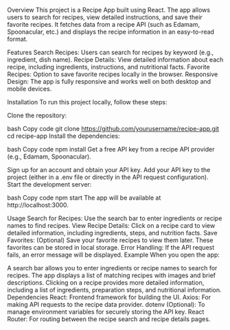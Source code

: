 Overview
This project is a Recipe App built using React. The app allows users to search for recipes, view detailed instructions, and save their favorite recipes. It fetches data from a recipe API (such as Edamam, Spoonacular, etc.) and displays the recipe information in an easy-to-read format.

Features
Search Recipes: Users can search for recipes by keyword (e.g., ingredient, dish name).
Recipe Details: View detailed information about each recipe, including ingredients, instructions, and nutritional facts.
Favorite Recipes: Option to save favorite recipes locally in the browser.
Responsive Design: The app is fully responsive and works well on both desktop and mobile devices.


Installation
To run this project locally, follow these steps:

Clone the repository:

bash
Copy code
git clone https://github.com/yourusername/recipe-app.git
cd recipe-app
Install the dependencies:

bash
Copy code
npm install
Get a free API key from a recipe API provider (e.g., Edamam, Spoonacular).

Sign up for an account and obtain your API key.
Add your API key to the project (either in a .env file or directly in the API request configuration).
Start the development server:

bash
Copy code
npm start
The app will be available at http://localhost:3000.

Usage
Search for Recipes: Use the search bar to enter ingredients or recipe names to find recipes.
View Recipe Details: Click on a recipe card to view detailed information, including ingredients, steps, and nutrition facts.
Save Favorites: (Optional) Save your favorite recipes to view them later. These favorites can be stored in local storage.
Error Handling: If the API request fails, an error message will be displayed.
Example
When you open the app:

A search bar allows you to enter ingredients or recipe names to search for recipes.
The app displays a list of matching recipes with images and brief descriptions.
Clicking on a recipe provides more detailed information, including a list of ingredients, preparation steps, and nutritional information.
Dependencies
React: Frontend framework for building the UI.
Axios: For making API requests to the recipe data provider.
dotenv (Optional): To manage environment variables for securely storing the API key.
React Router: For routing between the recipe search and recipe details pages.

